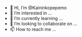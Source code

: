 - 👋 Hi, I’m @Kaininkopepemo
- 👀 I’m interested in ...
- 🌱 I’m currently learning ...
- 💞️ I’m looking to collaborate on ...
- 📫 How to reach me ...

<!---
Kaininkopepemo/Kaininkopepemo is a ✨ special ✨ repository because its `README.md` (this file) appears on your GitHub profile.
You can click the Preview link to take a look at your changes.
--->
